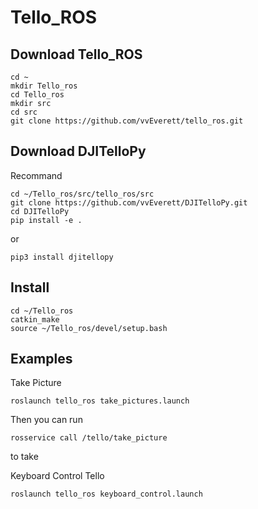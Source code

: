 # Tello_ROS
## Download Tello_ROS
```
cd ~
mkdir Tello_ros
cd Tello_ros
mkdir src
cd src
git clone https://github.com/vvEverett/tello_ros.git
```
## Download DJITelloPy
Recommand
```
cd ~/Tello_ros/src/tello_ros/src
git clone https://github.com/vvEverett/DJITelloPy.git
cd DJITelloPy
pip install -e .
```
or
```
pip3 install djitellopy
```
## Install
```
cd ~/Tello_ros
catkin_make
source ~/Tello_ros/devel/setup.bash
```
## Examples
Take Picture
```
roslaunch tello_ros take_pictures.launch
```
Then you can run
```
rosservice call /tello/take_picture
```
to take

Keyboard Control Tello
```
roslaunch tello_ros keyboard_control.launch
```
